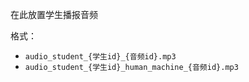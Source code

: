 在此放置学生播报音频

格式：
- `audio_student_{学生id}_{音频id}.mp3`
- `audio_student_{学生id}_human_machine_{音频id}.mp3`
